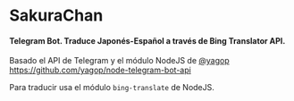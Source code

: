 # SakuraChan
#### Telegram Bot. Traduce Japonés-Español a través de Bing Translator API.

Basado el API de Telegram y el módulo NodeJS de [@yagop](https://github.com/yagop/node-telegram-bot-api) https://github.com/yagop/node-telegram-bot-api

Para traducir usa el módulo `bing-translate` de NodeJS.